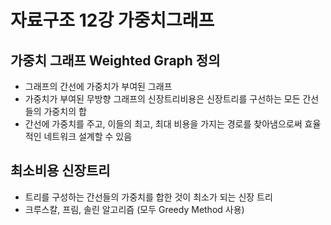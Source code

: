 # 자료구조 12강 가중치그래프

## 가중치 그래프 Weighted Graph 정의
- 그래프의 간선에 가중치가 부여된 그래프
- 가중치가 부여된 무방향 그래프의 신장트리비용은 신장트리를 구선하는 모든 간선들의 가중치의 합
- 간선에 가중치를 주고, 이들의 최고, 최대 비용을 가지는 경로를 찾아냄으로써 효율적인 네트워크 설계할 수 있음 

## 최소비용 신장트리
- 트리를 구성하는 간선들의 가중치를 합한 것이 최소가 되는 신장 트리
- 크루스칼, 프림, 솔린 알고리즘 (모두 Greedy Method 사용)
